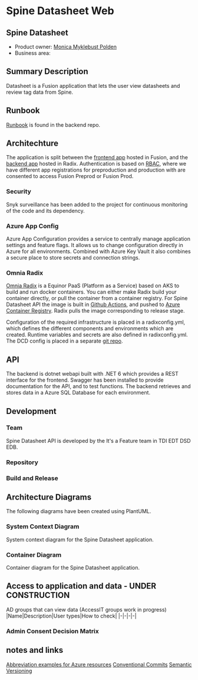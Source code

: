 # Spine Datasheet Web

## Spine Datasheet

- Product owner: [Monica Myklebust Polden](mailto:monp@equinor.com)
- Business area: 

## Summary Description

Datasheet is a Fusion application that lets the user view datasheets and review tag data from Spine.

## Runbook

[Runbook](https://github.com/equinor/spinedatasheetapi/blob/main/documentation/runbook.md) is found in the backend repo.

## Architechture

The application is split between the [frontend app](#frontend) hosted in Fusion, and the [backend app](#backend) hosted in Radix. Authentication is based on [RBAC](https://learn.microsoft.com/en-us/azure/role-based-access-control/overview), where we have different app registrations for preproduction and production with are consented to access Fusion Preprod or Fusion Prod. 



### Security

Snyk surveillance has been added to the project for continuous monitoring of the code and its dependency. 

### Azure App Config

Azure App Configuration provides a service to centrally manage application settings and feature flags. It allows us to change configuration directly in Azure for all environments. Combined with Azure Key Vault it also combines a secure place to store secrets and connection strings.

### Omnia Radix

[Omnia Radix](https://console.radix.equinor.com/applications/datasheet) is a Equinor PaaS (Platform as a Service) based on AKS to build and run docker containers. You can either make Radix build your container directly, or pull the container from a container registry. For Spine Datasheet API the image is built in [Github Actions](#githubactions), and pushed to [Azure Container Registry](#azure-container-registry). Radix pulls the image corresponding to release stage.

Configuration of the required infrastructure is placed in a radixconfig.yml, which defines the different components and environments which are created. Runtime variables and secrets are also defined in radixconfig.yml. The DCD config is placed in a separate [git repo](https://github.com/equinor/dcd-radix-conf).

## API

The backend is dotnet webapi built with .NET 6 which provides a REST interface for the frontend. Swagger has been installed to provide documentation for the API, and to test functions. The backend retrieves and stores data in a Azure SQL Database for each environment. 

## Development

### Team
Spine Datasheet API is developed by the It's a Feature team in TDI EDT DSD EDB. 

### Repository


### Build and Release

## Architecture Diagrams

The following diagrams have been created using PlantUML.

### System Context Diagram

System context diagram for the Spine Datasheet application.


### Container Diagram

Container diagram for the Spine Datasheet application.


## Access to application and data - UNDER CONSTRUCTION

AD groups that can view data (AccessIT groups work in progress)
|Name|Description|User types|How to check|
|-|-|-|-|

### Admin Consent Decision Matrix



## notes and links
[Abbreviation examples for Azure resources](https://learn.microsoft.com/en-us/azure/cloud-adoption-framework/ready/azure-best-practices/resource-abbreviations) 
[Conventional Commits](https://www.conventionalcommits.org/)
[Semantic Versioning](https://semver.org/)